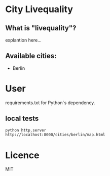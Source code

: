 # City Livequality

## What is "livequality"?

explantion here...

## Available cities:
- Berlin

# User

requirements.txt for Python´s dependency.

## local tests

```bash
python http.server
http://localhost:8000/cities/berlin/map.html
```



# Licence
MIT